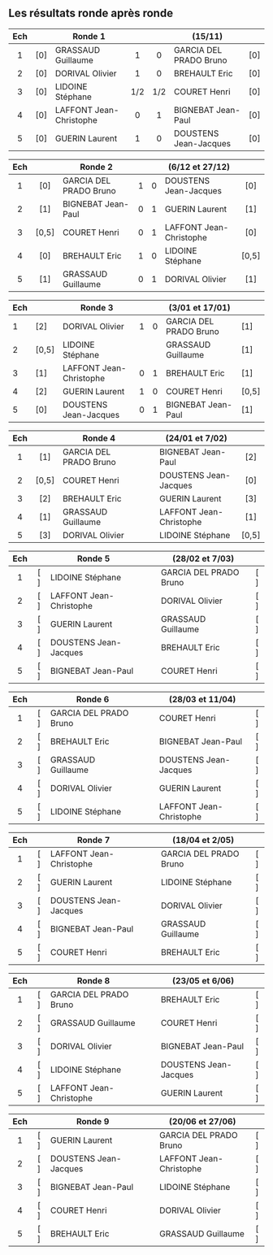 ## Les résultats ronde après ronde ##

|Ech |     | Ronde 1                 |     |      |  (15/11)                  |     |
|:-:|:-:| -------------------------- |:---:| :---:| ------------------------- |:---:|
|1| [0] | GRASSAUD Guillaume         | 1   | 0    | GARCIA DEL PRADO Bruno    | [0] |
|2| [0] | DORIVAL Olivier            | 1   | 0    | BREHAULT Eric             | [0] |
|3| [0] | LIDOINE Stéphane           | 1/2 | 1/2  | COURET Henri              | [0] |
|4| [0] | LAFFONT Jean-Christophe    | 0   | 1    | BIGNEBAT Jean-Paul        | [0] |
|5| [0] | GUERIN Laurent             | 1   | 0    | DOUSTENS Jean-Jacques     | [0] |

|Ech |     | Ronde 2                 |     |      |  (6/12 et 27/12)          |     |
|:-:|:-:| -------------------------- |:---:| :---:| ------------------------- |:---:|
|1| [0] | GARCIA DEL PRADO Bruno     | 1   | 0    | DOUSTENS Jean-Jacques     | [0] |
|2| [1] | BIGNEBAT Jean-Paul         | 0   | 1    | GUERIN Laurent            | [1] |
|3| [0,5] | COURET Henri             | 0   | 1    | LAFFONT Jean-Christophe   | [0] |
|4| [0] | BREHAULT Eric              | 1   | 0    | LIDOINE Stéphane          |[0,5]|
|5| [1] | GRASSAUD Guillaume         | 0   | 1    | DORIVAL Olivier           | [1] |

|Ech |     | Ronde 3                 |     |      |  (3/01 et 17/01)          |     |
|-|-----| -------------------------- |:---:| :---:| ------------------------- |-----|
|1| [2] | DORIVAL Olivier            | 1   | 0    | GARCIA DEL PRADO Bruno    | [1] |
|2|[0,5]| LIDOINE Stéphane           |     |      | GRASSAUD Guillaume        | [1] |
|3| [1] | LAFFONT Jean-Christophe    | 0   | 1    | BREHAULT Eric             | [1] |
|4| [2] | GUERIN Laurent             | 1   | 0    | COURET Henri              |[0,5]|
|5| [0] | DOUSTENS Jean-Jacques      | 0   | 1    | BIGNEBAT Jean-Paul        | [1] |

|Ech |     | Ronde 4                 |     |      |  (24/01 et 7/02)          |     |
|:-:|:-:| -------------------------- |:---:| :---:| ------------------------- |:---:|
|1| [1] | GARCIA DEL PRADO Bruno     |     |      | BIGNEBAT Jean-Paul        | [2] |
|2|[0,5]| COURET Henri               |     |      | DOUSTENS Jean-Jacques     | [0] |
|3| [2] | BREHAULT Eric              |     |      | GUERIN Laurent            | [3] |
|4| [1] | GRASSAUD Guillaume         |     |      | LAFFONT Jean-Christophe   | [1] |
|5| [3] | DORIVAL Olivier            |     |      | LIDOINE Stéphane          |[0,5]|

|Ech |     | Ronde 5                 |     |      |  (28/02 et 7/03)          |     |
|:-:|:-:| -------------------------- |:---:| :---:| ------------------------- |:---:|
|1| [ ] | LIDOINE Stéphane           |     |      | GARCIA DEL PRADO Bruno    | [ ] |
|2| [ ] | LAFFONT Jean-Christophe    |     |      | DORIVAL Olivier           | [ ] |
|3| [ ] | GUERIN Laurent             |     |      | GRASSAUD Guillaume        | [ ] |
|4| [ ] | DOUSTENS Jean-Jacques      |     |      | BREHAULT Eric             | [ ] |
|5| [ ] | BIGNEBAT Jean-Paul         |     |      | COURET Henri              | [ ] |

|Ech |     | Ronde 6                 |     |      |  (28/03 et 11/04)         |     |
|:-:|:-:| -------------------------- |:---:| :---:| ------------------------- |:---:|
|1| [ ] | GARCIA DEL PRADO Bruno     |     |      | COURET Henri              | [ ] |
|2| [ ] | BREHAULT Eric              |     |      | BIGNEBAT Jean-Paul        | [ ] |
|3| [ ] | GRASSAUD Guillaume         |     |      | DOUSTENS Jean-Jacques     | [ ] |
|4| [ ] | DORIVAL Olivier            |     |      | GUERIN Laurent            | [ ] |
|5| [ ] | LIDOINE Stéphane           |     |      | LAFFONT Jean-Christophe   | [ ] |

|Ech |     | Ronde 7                 |     |      |  (18/04 et 2/05)          |     |
|:-:|:-:| -------------------------- |:---:| :---:| ------------------------- |:---:|
|1| [ ] | LAFFONT Jean-Christophe    |     |      | GARCIA DEL PRADO Bruno    | [ ] |
|2| [ ] | GUERIN Laurent             |     |      | LIDOINE Stéphane          | [ ] |
|3| [ ] | DOUSTENS Jean-Jacques      |     |      | DORIVAL Olivier           | [ ] |
|4| [ ] | BIGNEBAT Jean-Paul         |     |      | GRASSAUD Guillaume        | [ ] |
|5| [ ] | COURET Henri               |     |      | BREHAULT Eric             | [ ] |

|Ech |     | Ronde 8                 |     |      |  (23/05 et 6/06)          |     |
|:-:|:-:| -------------------------- |:---:| :---:| ------------------------- |:---:|
|1| [ ] | GARCIA DEL PRADO Bruno     |     |      | BREHAULT Eric             | [ ] |
|2| [ ] | GRASSAUD Guillaume         |     |      | COURET Henri              | [ ] |
|3| [ ] | DORIVAL Olivier            |     |      | BIGNEBAT Jean-Paul        | [ ] |
|4| [ ] | LIDOINE Stéphane           |     |      | DOUSTENS Jean-Jacques     | [ ] |
|5| [ ] | LAFFONT Jean-Christophe    |     |      | GUERIN Laurent            | [ ] |

|Ech |     | Ronde 9                 |     |      |  (20/06 et 27/06)         |     |
|:-:|:-:| -------------------------- |:---:| :---:| ------------------------- |:---:|
|1| [ ] | GUERIN Laurent             |     |      | GARCIA DEL PRADO Bruno    | [ ] |
|2| [ ] | DOUSTENS Jean-Jacques      |     |      | LAFFONT Jean-Christophe   | [ ] |
|3| [ ] | BIGNEBAT Jean-Paul         |     |      | LIDOINE Stéphane          | [ ] |
|4| [ ] | COURET Henri               |     |      | DORIVAL Olivier           | [ ] |
|5| [ ] | BREHAULT Eric              |     |      | GRASSAUD Guillaume        | [ ] |
